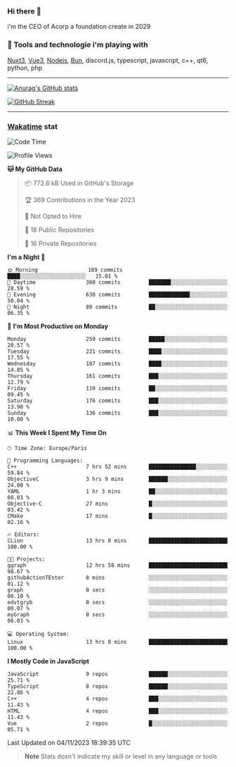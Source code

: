 ### Hi there 👋

i'm the CEO of Acorp a foundation create in 2029  

### 🧰 Tools and technologie i'm playing with

[Nuxt3](https://nuxt.com), [Vue3](https://vuejs.org/), [Nodejs](https://nodejs.org), [Bun](https://bun.sh/), discord.js, typescript, javascript, c++, qt6, python, php

---

[![Anurag's GitHub stats](https://github-readme-stats.vercel.app/api?username=ackimixs&show_icons=true&theme=github_dark&count_private=true)](https://www.ackimixs.xyz)

[![GitHub Streak](https://github-readme-streak-stats.herokuapp.com?user=Ackimixs&theme=github-dark-blue&date_format=j%20M%5B%20Y%5D&mode=weekly)](https://git.io/streak-stats)

---
 
 ### [Wakatime](https://wakatime.com/) stat

<!--START_SECTION:waka-->
![Code Time](http://img.shields.io/badge/Code%20Time-827%20hrs%2032%20mins-blue)

![Profile Views](http://img.shields.io/badge/Profile%20Views-0-blue)

**🐱 My GitHub Data** 

> 📦 772.6 kB Used in GitHub's Storage 
 > 
> 🏆 369 Contributions in the Year 2023
 > 
> 🚫 Not Opted to Hire
 > 
> 📜 18 Public Repositories 
 > 
> 🔑 16 Private Repositories 
 > 
**I'm a Night 🦉** 

```text
🌞 Morning                189 commits         ████░░░░░░░░░░░░░░░░░░░░░   15.01 % 
🌆 Daytime                360 commits         ███████░░░░░░░░░░░░░░░░░░   28.59 % 
🌃 Evening                630 commits         █████████████░░░░░░░░░░░░   50.04 % 
🌙 Night                  80 commits          ██░░░░░░░░░░░░░░░░░░░░░░░   06.35 % 
```
📅 **I'm Most Productive on Monday** 

```text
Monday                   259 commits         █████░░░░░░░░░░░░░░░░░░░░   20.57 % 
Tuesday                  221 commits         ████░░░░░░░░░░░░░░░░░░░░░   17.55 % 
Wednesday                187 commits         ████░░░░░░░░░░░░░░░░░░░░░   14.85 % 
Thursday                 161 commits         ███░░░░░░░░░░░░░░░░░░░░░░   12.79 % 
Friday                   119 commits         ██░░░░░░░░░░░░░░░░░░░░░░░   09.45 % 
Saturday                 176 commits         ███░░░░░░░░░░░░░░░░░░░░░░   13.98 % 
Sunday                   136 commits         ███░░░░░░░░░░░░░░░░░░░░░░   10.80 % 
```


📊 **This Week I Spent My Time On** 

```text
🕑︎ Time Zone: Europe/Paris

💬 Programming Languages: 
C++                      7 hrs 52 mins       ███████████████░░░░░░░░░░   59.84 % 
ObjectiveC               3 hrs 9 mins        ██████░░░░░░░░░░░░░░░░░░░   24.08 % 
YAML                     1 hr 3 mins         ██░░░░░░░░░░░░░░░░░░░░░░░   08.03 % 
Objective-C              27 mins             █░░░░░░░░░░░░░░░░░░░░░░░░   03.42 % 
CMake                    17 mins             █░░░░░░░░░░░░░░░░░░░░░░░░   02.16 % 

🔥 Editors: 
CLion                    13 hrs 8 mins       █████████████████████████   100.00 % 

🐱‍💻 Projects: 
ggraph                   12 hrs 58 mins      █████████████████████████   98.67 % 
githubActionTEster       8 mins              ░░░░░░░░░░░░░░░░░░░░░░░░░   01.12 % 
graph                    0 secs              ░░░░░░░░░░░░░░░░░░░░░░░░░   00.10 % 
edvtgryb                 0 secs              ░░░░░░░░░░░░░░░░░░░░░░░░░   00.07 % 
myGraph                  0 secs              ░░░░░░░░░░░░░░░░░░░░░░░░░   00.03 % 

💻 Operating System: 
Linux                    13 hrs 8 mins       █████████████████████████   100.00 % 
```

**I Mostly Code in JavaScript** 

```text
JavaScript               9 repos             ██████░░░░░░░░░░░░░░░░░░░   25.71 % 
TypeScript               8 repos             ██████░░░░░░░░░░░░░░░░░░░   22.86 % 
C++                      4 repos             ███░░░░░░░░░░░░░░░░░░░░░░   11.43 % 
HTML                     4 repos             ███░░░░░░░░░░░░░░░░░░░░░░   11.43 % 
Vue                      2 repos             █░░░░░░░░░░░░░░░░░░░░░░░░   05.71 % 
```




 Last Updated on 04/11/2023 18:39:35 UTC
<!--END_SECTION:waka-->

> **Note**
> Stats dosn't indicate my skill or level in any language or tools
